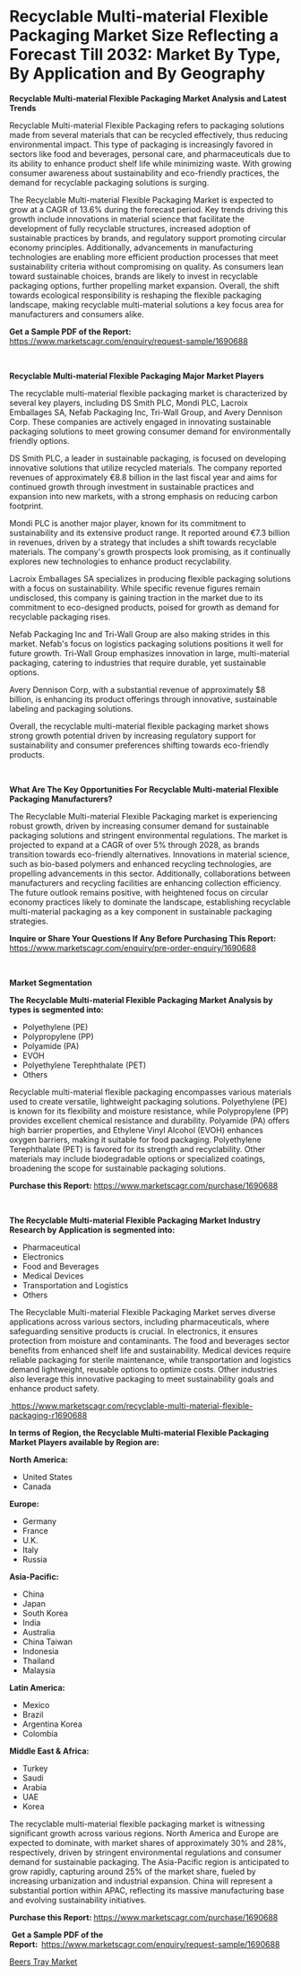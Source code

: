 <p><h1>Recyclable Multi-material Flexible Packaging Market Size Reflecting a Forecast Till 2032: Market By Type, By Application and By Geography</h1></p><p><strong>Recyclable Multi-material Flexible Packaging Market Analysis and Latest Trends</strong></p>
<p><p>Recyclable Multi-material Flexible Packaging refers to packaging solutions made from several materials that can be recycled effectively, thus reducing environmental impact. This type of packaging is increasingly favored in sectors like food and beverages, personal care, and pharmaceuticals due to its ability to enhance product shelf life while minimizing waste. With growing consumer awareness about sustainability and eco-friendly practices, the demand for recyclable packaging solutions is surging.</p><p>The Recyclable Multi-material Flexible Packaging Market is expected to grow at a CAGR of 13.6% during the forecast period. Key trends driving this growth include innovations in material science that facilitate the development of fully recyclable structures, increased adoption of sustainable practices by brands, and regulatory support promoting circular economy principles. Additionally, advancements in manufacturing technologies are enabling more efficient production processes that meet sustainability criteria without compromising on quality. As consumers lean toward sustainable choices, brands are likely to invest in recyclable packaging options, further propelling market expansion. Overall, the shift towards ecological responsibility is reshaping the flexible packaging landscape, making recyclable multi-material solutions a key focus area for manufacturers and consumers alike.</p></p>
<p><strong>Get a Sample PDF of the Report:&nbsp;</strong> <a href="https://www.marketscagr.com/enquiry/request-sample/1690688?utm_campaign=1998&utm_medium=2&utm_source=Github&utm_content=ia&utm_term=06012025&utm_id=recyclable-multi-material-flexible-packaging">https://www.marketscagr.com/enquiry/request-sample/1690688</a></p>
<p>&nbsp;</p>
<p><strong>Recyclable Multi-material Flexible Packaging Major Market Players</strong></p>
<p><p>The recyclable multi-material flexible packaging market is characterized by several key players, including DS Smith PLC, Mondi PLC, Lacroix Emballages SA, Nefab Packaging Inc, Tri-Wall Group, and Avery Dennison Corp. These companies are actively engaged in innovating sustainable packaging solutions to meet growing consumer demand for environmentally friendly options.</p><p>DS Smith PLC, a leader in sustainable packaging, is focused on developing innovative solutions that utilize recycled materials. The company reported revenues of approximately €8.8 billion in the last fiscal year and aims for continued growth through investment in sustainable practices and expansion into new markets, with a strong emphasis on reducing carbon footprint.</p><p>Mondi PLC is another major player, known for its commitment to sustainability and its extensive product range. It reported around €7.3 billion in revenues, driven by a strategy that includes a shift towards recyclable materials. The company's growth prospects look promising, as it continually explores new technologies to enhance product recyclability.</p><p>Lacroix Emballages SA specializes in producing flexible packaging solutions with a focus on sustainability. While specific revenue figures remain undisclosed, this company is gaining traction in the market due to its commitment to eco-designed products, poised for growth as demand for recyclable packaging rises.</p><p>Nefab Packaging Inc and Tri-Wall Group are also making strides in this market. Nefab's focus on logistics packaging solutions positions it well for future growth. Tri-Wall Group emphasizes innovation in large, multi-material packaging, catering to industries that require durable, yet sustainable options.</p><p>Avery Dennison Corp, with a substantial revenue of approximately $8 billion, is enhancing its product offerings through innovative, sustainable labeling and packaging solutions.</p><p>Overall, the recyclable multi-material flexible packaging market shows strong growth potential driven by increasing regulatory support for sustainability and consumer preferences shifting towards eco-friendly products.</p></p>
<p>&nbsp;</p>
<p><strong>What Are The Key Opportunities For Recyclable Multi-material Flexible Packaging Manufacturers?</strong></p>
<p><p>The Recyclable Multi-material Flexible Packaging market is experiencing robust growth, driven by increasing consumer demand for sustainable packaging solutions and stringent environmental regulations. The market is projected to expand at a CAGR of over 5% through 2028, as brands transition towards eco-friendly alternatives. Innovations in material science, such as bio-based polymers and enhanced recycling technologies, are propelling advancements in this sector. Additionally, collaborations between manufacturers and recycling facilities are enhancing collection efficiency. The future outlook remains positive, with heightened focus on circular economy practices likely to dominate the landscape, establishing recyclable multi-material packaging as a key component in sustainable packaging strategies.</p></p>
<p><strong>Inquire or Share Your Questions If Any Before Purchasing This Report:</strong> <a href="https://www.marketscagr.com/enquiry/pre-order-enquiry/1690688?utm_campaign=1998&utm_medium=2&utm_source=Github&utm_content=ia&utm_term=06012025&utm_id=recyclable-multi-material-flexible-packaging">https://www.marketscagr.com/enquiry/pre-order-enquiry/1690688</a></p>
<p>&nbsp;</p>
<p><strong>Market Segmentation</strong></p>
<p><strong>The Recyclable Multi-material Flexible Packaging Market Analysis by types is segmented into:</strong></p>
<p><ul><li>Polyethylene (PE)</li><li>Polypropylene (PP)</li><li>Polyamide (PA)</li><li>EVOH</li><li>Polyethylene Terephthalate (PET)</li><li>Others</li></ul></p>
<p><p>Recyclable multi-material flexible packaging encompasses various materials used to create versatile, lightweight packaging solutions. Polyethylene (PE) is known for its flexibility and moisture resistance, while Polypropylene (PP) provides excellent chemical resistance and durability. Polyamide (PA) offers high barrier properties, and Ethylene Vinyl Alcohol (EVOH) enhances oxygen barriers, making it suitable for food packaging. Polyethylene Terephthalate (PET) is favored for its strength and recyclability. Other materials may include biodegradable options or specialized coatings, broadening the scope for sustainable packaging solutions.</p></p>
<p><strong>Purchase this Report:&nbsp;</strong><a href="https://www.marketscagr.com/purchase/1690688?utm_campaign=1998&utm_medium=2&utm_source=Github&utm_content=ia&utm_term=06012025&utm_id=recyclable-multi-material-flexible-packaging">https://www.marketscagr.com/purchase/1690688</a></p>
<p>&nbsp;</p>
<p><strong>The Recyclable Multi-material Flexible Packaging Market Industry Research by Application is segmented into:</strong></p>
<p><ul><li>Pharmaceutical</li><li>Electronics</li><li>Food and Beverages</li><li>Medical Devices</li><li>Transportation and Logistics</li><li>Others</li></ul></p>
<p><p>The Recyclable Multi-material Flexible Packaging Market serves diverse applications across various sectors, including pharmaceuticals, where safeguarding sensitive products is crucial. In electronics, it ensures protection from moisture and contaminants. The food and beverages sector benefits from enhanced shelf life and sustainability. Medical devices require reliable packaging for sterile maintenance, while transportation and logistics demand lightweight, reusable options to optimize costs. Other industries also leverage this innovative packaging to meet sustainability goals and enhance product safety.</p></p>
<p><a href="https://www.marketscagr.com/recyclable-multi-material-flexible-packaging-r1690688?utm_campaign=1998&utm_medium=2&utm_source=Github&utm_content=ia&utm_term=06012025&utm_id=recyclable-multi-material-flexible-packaging">&nbsp;https://www.marketscagr.com/recyclable-multi-material-flexible-packaging-r1690688</a></p>
<p><strong>In terms of Region, the Recyclable Multi-material Flexible Packaging Market Players available by Region are:</strong></p>
<p>
    <p> <strong> North America: </strong>
        <ul>
            <li>United States</li>
            <li>Canada</li>
        </ul>
        </p> 
    <p> <strong> Europe: </strong>
        <ul>
            <li>Germany</li>
            <li>France</li>
            <li>U.K.</li>
            <li>Italy</li>
            <li>Russia</li>
        </ul>
        </p> 
    <p> <strong> Asia-Pacific: </strong>
        <ul>
            <li>China</li>
            <li>Japan</li>
            <li>South Korea</li>
            <li>India</li>
            <li>Australia</li>
            <li>China Taiwan</li>
            <li>Indonesia</li>
            <li>Thailand</li>
            <li>Malaysia</li>
        </ul>
        </p> 
    <p> <strong> Latin America: </strong>
        <ul>
            <li>Mexico</li>
            <li>Brazil</li>
            <li>Argentina Korea</li>
            <li>Colombia</li>
        </ul>
        </p> 
    <p> <strong> Middle East & Africa: </strong>
        <ul>
            <li>Turkey</li>
            <li>Saudi</li>
            <li>Arabia</li>
            <li>UAE</li>
            <li>Korea</li>
        </ul>
    </p>
    </p>
<p><p>The recyclable multi-material flexible packaging market is witnessing significant growth across various regions. North America and Europe are expected to dominate, with market shares of approximately 30% and 28%, respectively, driven by stringent environmental regulations and consumer demand for sustainable packaging. The Asia-Pacific region is anticipated to grow rapidly, capturing around 25% of the market share, fueled by increasing urbanization and industrial expansion. China will represent a substantial portion within APAC, reflecting its massive manufacturing base and evolving sustainability initiatives.</p></p>
<p><strong>Purchase this Report: </strong><a href="https://www.marketscagr.com/purchase/1690688?utm_campaign=1998&utm_medium=2&utm_source=Github&utm_content=ia&utm_term=06012025&utm_id=recyclable-multi-material-flexible-packaging">https://www.marketscagr.com/purchase/1690688</a></p>
<p>&nbsp;<strong>Get a Sample PDF of the Report:&nbsp;&nbsp;</strong><a href="https://www.marketscagr.com/enquiry/request-sample/1690688?utm_campaign=1998&utm_medium=2&utm_source=Github&utm_content=ia&utm_term=06012025&utm_id=recyclable-multi-material-flexible-packaging">https://www.marketscagr.com/enquiry/request-sample/1690688</a></p>
<p><strong></strong></p>
<p><p><a href="https://github.com/dringals/Market-Research-Report-List-6/blob/main/beers-tray-market.md?utm_campaign=1998&utm_medium=2&utm_source=Github&utm_content=ia&utm_term=06012025&utm_id=recyclable-multi-material-flexible-packaging">Beers Tray Market</a></p></p>